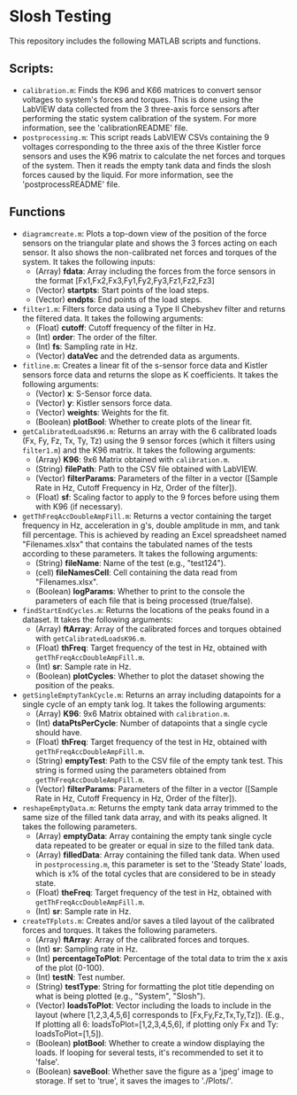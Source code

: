 # Slosh Testing
This repository includes the following MATLAB scripts and functions.
## Scripts:
* `calibration.m`: Finds the K96 and K66 matrices to convert sensor voltages to system's forces and torques. This is done using the LabVIEW data collected from the 3 three-axis force sensors after performing the static system calibration of the system. For more information, see the 'calibrationREADME' file.
* `postprocessing.m`: This script reads LabVIEW CSVs containing the 9 voltages corresponding to the three axis of the three Kistler force sensors and uses the K96 matrix to calculate the net forces and torques of the system. Then it reads the empty tank data and finds the slosh forces caused by the liquid. For more information, see the 'postprocessREADME' file.
## Functions
* `diagramcreate.m`: Plots a top-down view of the position of the force sensors on the triangular plate and shows the 3 forces acting on each sensor. It also shows the non-calibrated net forces and torques of the system. It takes the following inputs:
  * (Array) **fdata**: Array including the forces from the force sensors in the format [Fx1,Fx2,Fx3,Fy1,Fy2,Fy3,Fz1,Fz2,Fz3]
  * (Vector) **startpts**: Start points of the load steps.
  * (Vector) **endpts**: End points of the load steps.
* `filter1.m`: Filters force data using a Type II Chebyshev filter and returns the filtered data. It takes the following arguments:
  * (Float) **cutoff**: Cutoff frequency of the filter in Hz.
  * (Int) **order**: The order of the filter.
  * (Int) **fs**: Sampling rate in Hz.
  * (Vector) **dataVec** and the detrended data as arguments.
* `fitline.m`: Creates a linear fit of the s-sensor force data and Kistler sensors force data and returns the slope as K coefficients. It takes the following arguments:
  * (Vector) **x**: S-Sensor force data.
  * (Vector) **y**: Kistler sensors force data.
  * (Vector) **weights**: Weights for the fit.
  * (Boolean) **plotBool**: Whether to create plots of the linear fit.
* `getCalibratedLoadsK96.m`: Returns an array with the 6 calibrated loads (Fx, Fy, Fz, Tx, Ty, Tz) using the 9 sensor forces (which it filters using `filter1.m`) and the K96 matrix. It takes the following arguments:
  * (Array) **K96**: 9x6 Matrix obtained with `calibration.m`.
  * (String) **filePath**: Path to the CSV file obtained with LabVIEW.
  * (Vector) **filterParams**: Parameters of the filter in a vector ([Sample Rate in Hz, Cutoff Frequency in Hz, Order of the filter]).
  * (Float) **sf**: Scaling factor to apply to the 9 forces before using them with K96 (if necessary).
* `getThFreqAccDoubleAmpFill.m`: Returns a vector containing the target frequency in Hz, acceleration in g's, double amplitude in mm, and tank fill percentage. This is achieved by reading an Excel spreadsheet named "Filenames.xlsx" that contains the tabulated names of the tests according to these parameters. It takes the following arguments:
  * (String) **fileName**: Name of the test (e.g., "test124").
  * (cell) **fileNamesCell**: Cell containing the data read from "Filenames.xlsx".
  * (Boolean) **logParams**: Whether to print to the console the parameters of each file that is being processed (true/false).
* `findStartEndCycles.m`: Returns the locations of the peaks found in a dataset. It takes the following arguments:
  * (Array) **ftArray**: Array of the calibrated forces and torques obtained with `getCalibratedLoadsK96.m`.
  * (Float) **thFreq**: Target frequency of the test in Hz, obtained with `getThFreqAccDoubleAmpFill.m`.
  * (Int) **sr**: Sample rate in Hz.
  * (Boolean) **plotCycles**: Whether to plot the dataset showing the position of the peaks.
* `getSingleEmptyTankCycle.m`: Returns an array including datapoints for a single cycle of an empty tank log. It takes the following arguments:
  * (Array) **K96**: 9x6 Matrix obtained with `calibration.m`.
  * (Int) **dataPtsPerCycle**: Number of datapoints that a single cycle should have.
  * (Float) **thFreq**: Target frequency of the test in Hz, obtained with `getThFreqAccDoubleAmpFill.m`.
  * (String) **emptyTest**: Path to the CSV file of the empty tank test. This string is formed using the parameters obtained from `getThFreqAccDoubleAmpFill.m`.
  * (Vector) **filterParams**: Parameters of the filter in a vector ([Sample Rate in Hz, Cutoff Frequency in Hz, Order of the filter]).
* `reshapeEmptyData.m`: Returns the empty tank data array trimmed to the same size of the filled tank data array, and with its peaks aligned. It takes the following parameters.
  * (Array) **emptyData**: Array containing the empty tank single cycle data repeated to be greater or equal in size to the filled tank data.
  * (Array) **filledData**: Array containing the filled tank data. When used in `postprocessing.m`, this parameter is set to the 'Steady State' loads, which is x% of the total cycles that are considered to be in steady state.
  * (Float) **theFreq**: Target frequency of the test in Hz, obtained with `getThFreqAccDoubleAmpFill.m`.
  * (Int) **sr**: Sample rate in Hz.
* `createTFplots.m`: Creates and/or saves a tiled layout of the calibrated forces and torques. It takes the following parameters.
  * (Array) **ftArray**: Array of the calibrated forces and torques.
  * (Int) **sr**: Sampling rate in Hz.
  * (Int) **percentageToPlot**: Percentage of the total data to trim the x axis of the plot (0-100).
  * (Int) **testN**: Test number.
  * (String) **testType**: String for formatting the plot title depending on what is being plotted (e.g., "System", "Slosh").
  * (Vector) **loadsToPlot**: Vector including the loads to include in the layout (where [1,2,3,4,5,6] corresponds to [Fx,Fy,Fz,Tx,Ty,Tz]). (E.g., If plotting all 6: loadsToPlot=[1,2,3,4,5,6], if plotting only Fx and Ty: loadsToPlot=[1,5]).
  * (Boolean) **plotBool**: Whether to create a window displaying the loads. If looping for several tests, it's recommended to set it to 'false'.
  * (Boolean) **saveBool**: Whether save the figure as a 'jpeg' image to storage. If set to 'true', it saves the images to './Plots/'.